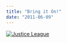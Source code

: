 ```yaml
---
title: "Bring it On!"
date: "2011-06-09"
---
```


[![](http://nickfoden.files.wordpress.com/2011/06/justice-league-2.jpg "Justice League")](http://nickfoden.files.wordpress.com/2011/06/justice-league-2.jpg)
